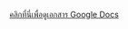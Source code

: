[คลิกที่นี่เพื่อดูเอกสาร Google Docs](https://docs.google.com/document/d/1LVTq9stzuloDB0EndrhUe_M3VcdS0Rsofg1vgRlJHHA/edit)

 
 
